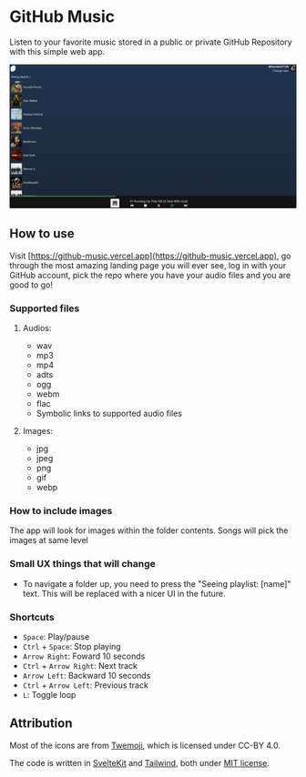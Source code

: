 # GitHub Music

Listen to your favorite music stored in a public or private GitHub Repository with this simple web app.

![Home Page](static/home.png)

## How to use

Visit [https://github-music.vercel.app](https://github-music.vercel.app), go through the most amazing landing page you will ever see, log in with your GitHub account, pick the repo where you have your audio files and you are good to go!

### Supported files

1. Audios:
   - wav
   - mp3
   - mp4
   - adts
   - ogg
   - webm
   - flac
   - Symbolic links to supported audio files

2. Images:
   - jpg
   - jpeg
   - png
   - gif
   - webp

### How to include images

The app will look for images within the folder contents. Songs will pick the images at same level

### Small UX things that will change

- To navigate a folder up, you need to press the "Seeing playlist: [name]" text. This will be replaced with a nicer UI in the future.

### Shortcuts

- `Space`: Play/pause
- `Ctrl` + `Space`: Stop playing
- `Arrow Right`: Foward 10 seconds
- `Ctrl` + `Arrow Right`: Next track
- `Arrow Left`: Backward 10 seconds
- `Ctrl` + `Arrow Left`: Previous track
- `L`: Toggle loop

## Attribution

Most of the icons are from [Twemoji](https://twemoji.twitter.com/), which is licensed under CC-BY 4.0.

The code is written in [SvelteKit](https://kit.svelte.dev/) and [Tailwind](https://tailwindcss.com/), both under [MIT license](LICENSE.md).
